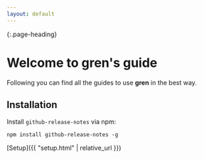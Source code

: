 ```yaml
---
layout: default
---
```


{:.page-heading}
# Welcome to gren's guide

Following you can find all the guides to use **gren** in the best way.

## Installation

Install `github-release-notes` via npm:

```shell
npm install github-release-notes -g
```

[Setup]({{ "setup.html" | relative_url }})
